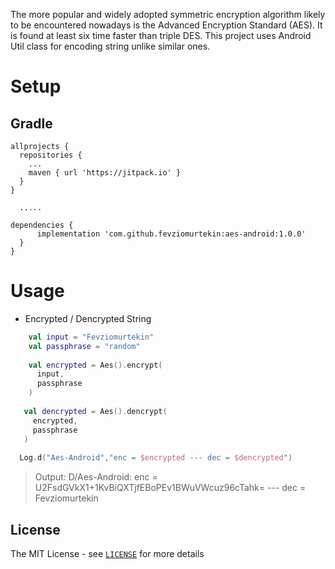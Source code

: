The more popular and widely adopted symmetric encryption algorithm likely to be encountered nowadays is the Advanced Encryption Standard (AES). It is found at least six time faster than triple DES.
This project uses Android Util class for encoding string unlike similar ones.

# Setup
## Gradle
```Gradle
allprojects {
  repositories {
    ...
    maven { url 'https://jitpack.io' }
  }
}
  
  .....

dependencies {
      implementation 'com.github.fevziomurtekin:aes-android:1.0.0'
  }
}
```

# Usage
- Encrypted / Dencrypted String
```Kotlin
    val input = "Fevziomurtekin"
    val passphrase = "random"
   
    val encrypted = Aes().encrypt(
      input,
      passphrase
    )
   
   val dencrypted = Aes().dencrypt(
     encrypted,
     passphrase
   )
   
  Log.d("Aes-Android","enc = $encrypted --- dec = $dencrypted")
```

> Output: D/Aes-Android: enc = U2FsdGVkX1+1KvBiQXTjfEBoPEv1BWuVWcuz96cTahk= --- dec = Fevziomurtekin


## License
The MIT License - see [`LICENSE`](LICENSE) for more details
